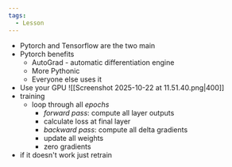 ```yaml
---
tags:
  - Lesson
---
```

- Pytorch and Tensorflow are the two main 
- Pytorch benefits
	- AutoGrad - automatic differentiation engine
	- More Pythonic
	- Everyone else uses it
- Use your GPU
![[Screenshot 2025-10-22 at 11.51.40.png|400]]
- training
	- loop through all *epochs*
		- *forward pass*: compute all layer outputs
		- calculate loss at final layer
		- *backward pass*: compute all delta gradients
		- update all weights
		- zero gradients 
- if it doesn't work just retrain